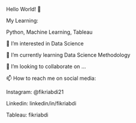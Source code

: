 Hello World! 👋 

My Learning:

Python, Machine Learning, Tableau


 👀 I’m interested in Data Science
 
 🌱 I’m currently learning Data Science Methodology 
 
 💞️ I’m looking to collaborate on ...
 
 📫 How to reach me on social media:
      
   Instagram: @fikriabdi21
      
   Linkedin: linkedin/in/fikriabdi
      
   Tableau: fikriabdi

<!---
fikriabdi/fikriabdi is a ✨ special ✨ repository because its `README.md` (this file) appears on your GitHub profile.
You can click the Preview link to take a look at your changes.
--->

